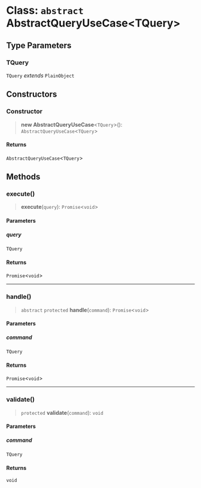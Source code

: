 # Class: `abstract` AbstractQueryUseCase\<TQuery\>

## Type Parameters

### TQuery

`TQuery` _extends_ `PlainObject`

## Constructors

<a id="constructor"></a>

### Constructor

> **new AbstractQueryUseCase**\<`TQuery`\>(): `AbstractQueryUseCase`\<`TQuery`\>

#### Returns

`AbstractQueryUseCase`\<`TQuery`\>

## Methods

<a id="execute"></a>

### execute()

> **execute**(`query`): `Promise`\<`void`\>

#### Parameters

##### query

`TQuery`

#### Returns

`Promise`\<`void`\>

---

<a id="handle"></a>

### handle()

> `abstract` `protected` **handle**(`command`): `Promise`\<`void`\>

#### Parameters

##### command

`TQuery`

#### Returns

`Promise`\<`void`\>

---

<a id="validate"></a>

### validate()

> `protected` **validate**(`command`): `void`

#### Parameters

##### command

`TQuery`

#### Returns

`void`
